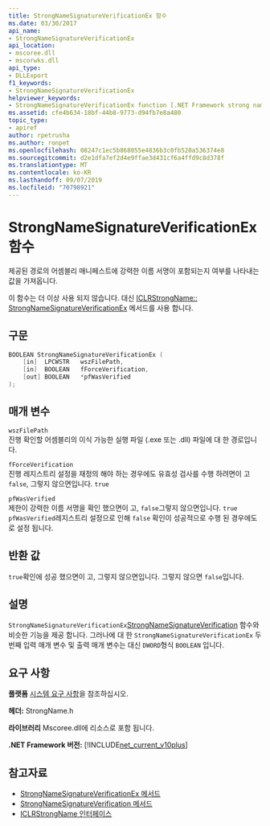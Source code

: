 ```yaml
---
title: StrongNameSignatureVerificationEx 함수
ms.date: 03/30/2017
api_name:
- StrongNameSignatureVerificationEx
api_location:
- mscoree.dll
- mscorwks.dll
api_type:
- DLLExport
f1_keywords:
- StrongNameSignatureVerificationEx
helpviewer_keywords:
- StrongNameSignatureVerificationEx function [.NET Framework strong naming]
ms.assetid: cfe4b634-18bf-44b8-9773-d94fb7e8a480
topic_type:
- apiref
author: rpetrusha
ms.author: ronpet
ms.openlocfilehash: 08247c1ec5b868055e4836b3c0fb520a536374e8
ms.sourcegitcommit: d2e1dfa7ef2d4e9ffae3d431cf6a4ffd9c8d378f
ms.translationtype: MT
ms.contentlocale: ko-KR
ms.lasthandoff: 09/07/2019
ms.locfileid: "70798921"
---
```

# <a name="strongnamesignatureverificationex-function"></a>StrongNameSignatureVerificationEx 함수
제공된 경로의 어셈블리 매니페스트에 강력한 이름 서명이 포함되는지 여부를 나타내는 값을 가져옵니다.  
  
 이 함수는 더 이상 사용 되지 않습니다. 대신 [ICLRStrongName:: StrongNameSignatureVerificationEx](../hosting/iclrstrongname-strongnamesignatureverificationex-method.md) 메서드를 사용 합니다.  
  
## <a name="syntax"></a>구문  
  
```cpp  
BOOLEAN StrongNameSignatureVerificationEx (  
    [in]  LPCWSTR   wszFilePath,  
    [in]  BOOLEAN   fForceVerification,  
    [out] BOOLEAN   *pfWasVerified  
);  
```  
  
## <a name="parameters"></a>매개 변수  
 `wszFilePath`  
 진행 확인할 어셈블리의 이식 가능한 실행 파일 (.exe 또는 .dll) 파일에 대 한 경로입니다.  
  
 `fForceVerification`  
 진행 레지스트리 설정을 재정의 해야 하는 경우에도 유효성 검사를 수행 하려면이 고 `false`, 그렇지 않으면입니다. `true`  
  
 `pfWasVerified`  
 제한이 강력한 이름 서명을 확인 했으면이 고, `false`그렇지 않으면입니다. `true` `pfWasVerified`레지스트리 설정으로 인해 `false` 확인이 성공적으로 수행 된 경우에도로 설정 됩니다.  
  
## <a name="return-value"></a>반환 값  
 `true`확인에 성공 했으면이 고, 그렇지 않으면입니다. 그렇지 않으면 `false`입니다.  
  
## <a name="remarks"></a>설명  
 `StrongNameSignatureVerificationEx`[StrongNameSignatureVerification](strongnamesignatureverification-function.md) 함수와 비슷한 기능을 제공 합니다. 그러나에 대 한 `StrongNameSignatureVerificationEx` 두 번째 입력 매개 변수 및 출력 매개 변수는 대신 `DWORD`형식 `BOOLEAN` 입니다.  
  
## <a name="requirements"></a>요구 사항  
 **플랫폼** [시스템 요구 사항](../../get-started/system-requirements.md)을 참조하십시오.  
  
 **헤더:** StrongName.h  
  
 **라이브러리** Mscoree.dll에 리소스로 포함 됩니다.  
  
 **.NET Framework 버전:** [!INCLUDE[net_current_v10plus](../../../../includes/net-current-v10plus-md.md)]  
  
## <a name="see-also"></a>참고자료

- [StrongNameSignatureVerificationEx 메서드](../hosting/iclrstrongname-strongnamesignatureverificationex-method.md)
- [StrongNameSignatureVerification 메서드](../hosting/iclrstrongname-strongnamesignatureverification-method.md)
- [ICLRStrongName 인터페이스](../hosting/iclrstrongname-interface.md)
